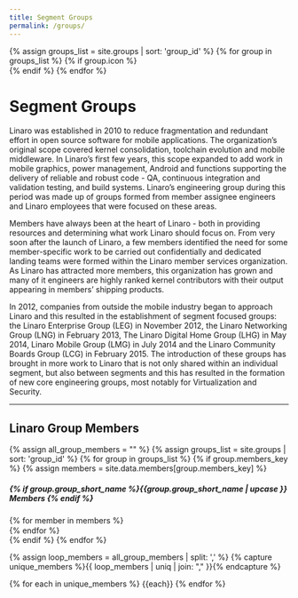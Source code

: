 ```yaml
---
title: Segment Groups
permalink: /groups/
---
```

<div class="col-xs-12 group_icon_col">
{% assign groups_list = site.groups | sort: 'group_id' %}
{% for group in groups_list %}
{% if group.icon %}
<div class="col-xs-6 col-sm-2">
<a href="{{group.permalink}}">
<picture>
<source srcset="{% if group.icon_hd %}{% asset_path '{{ group.icon_hd }}' %}{% endif %}" media="(max-width: 991px)" />
<source srcset="{% if group.icon %}{% asset_path '{{group.icon}}' %}{% endif %}" media="(min-width: 992px)" />
<img src="data:image/gif;base64,R0lGODlhAQABAAAAACH5BAEKAAEALAAAAAABAAEAAAICTAEAOw==" data-src="{% asset_path '{{group.icon}}'%}" class="lazyload img-responsive group_icon"/>
</picture>
</a>
</div>
{% endif %}
{% endfor %}
</div>


# Segment Groups

Linaro was established in 2010 to reduce fragmentation and redundant effort in open source software for mobile applications. The organization’s original scope covered kernel consolidation, toolchain evolution and mobile middleware. In Linaro’s first few years, this scope expanded to add work in mobile graphics, power management, Android and functions supporting the delivery of reliable and robust code - QA, continuous integration and validation testing, and build systems. Linaro’s engineering group during this period was made up of groups formed from member assignee engineers and Linaro employees that were focused on these areas.

Members have always been at the heart of Linaro - both in providing resources and determining what work Linaro should focus on. From very soon after the launch of Linaro, a few members identified the need for some member-specific work to be carried out confidentially and dedicated landing teams were formed within the Linaro member services organization. As Linaro has attracted more members, this organization has grown and many of it engineers are highly ranked kernel contributors with their output appearing in members’ shipping products.

In 2012, companies from outside the mobile industry began to approach Linaro and this resulted in the establishment of segment focused groups: the Linaro Enterprise Group (LEG) in November 2012, the Linaro Networking Group (LNG) in February 2013, The Linaro Digital Home Group (LHG) in May 2014, Linaro Mobile Group (LMG) in July 2014 and the Linaro Community Boards Group (LCG) in February 2015. The introduction of these groups has brought in more work to Linaro that is not only shared within an individual segment, but also between segments and this has resulted in the formation of new core engineering groups, most notably for Virtualization and Security.


***
<h2> Linaro Group Members</h2>

{% assign all_group_members = "" %}
{% assign groups_list = site.groups | sort: 'group_id' %}
{% for group in groups_list %}
{% if group.members_key %}
{% assign members = site.data.members[group.members_key] %}
<div class="col-xs-12 group_member_images">
<h5>{% if group.group_short_name %}{{group.group_short_name | upcase }} Members {% endif %}</h5>
{% for member in members %}
<div class="col-md-2 col-sm-3 col-xs-4">
<a href="{{member.url}}" title="{{member.name}}">
<img data-src="{% asset_path '{{member.image}}'%}" alt="{{member.name}}" src="data:image/gif;base64,R0lGODlhAQABAAAAACH5BAEKAAEALAAAAAABAAEAAAICTAEAOw=="
class="img-responsive group_members_img center-block lazyload">
</a>
</div>
{% endfor %}
</div>
{% endif %}
{% endfor %}

{% assign loop_members = all_group_members | split: ',' %}
{% capture unique_members %}{{ loop_members | uniq | join: "," }}{% endcapture %}

{% for each in unique_members %}
  {{each}}
{% endfor %}
